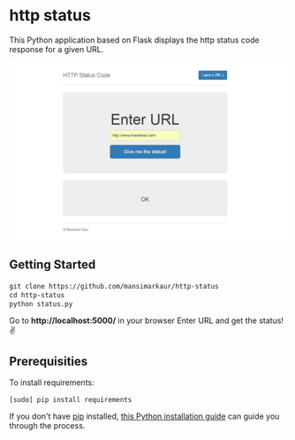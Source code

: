 # http status

This Python application based on Flask displays the http status code response for a given URL.

![Screenshot for http-status](/static/img/screenshot.jpg?raw=true "Screenshot for http-status")


## Getting Started
```
git clone https://github.com/mansimarkaur/http-status
cd http-status
python status.py
```
Go to **http://localhost:5000/** in your browser
Enter URL and get the status! :v:


## Prerequisities

To install requirements:

```
[sudo] pip install requirements
```
	 	
If you don't have [pip](https://pip.pypa.io) installed, [this Python installation guide](http://docs.python-guide.org/en/latest/starting/installation) can guide you through the process.








